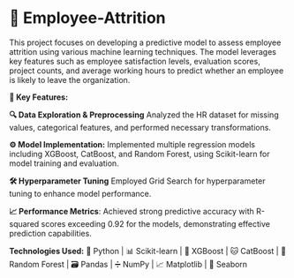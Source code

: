 # 👥 Employee-Attrition

This project focuses on developing a predictive model to assess employee attrition using various machine learning techniques. The model leverages key features such as employee satisfaction levels, evaluation scores, project counts, and average working hours to predict whether an employee is likely to leave the organization.

**🔑 Key Features:**

**🔍 Data Exploration & Preprocessing** Analyzed the HR dataset for missing values, categorical features, and performed necessary transformations.

**⚙️ Model Implementation:** Implemented multiple regression models including XGBoost, CatBoost, and Random Forest, using Scikit-learn for model training and evaluation.

**🛠️ Hyperparameter Tuning** Employed Grid Search for hyperparameter tuning to enhance model performance.

**📈 Performance Metrics**: Achieved strong predictive accuracy with R-squared scores exceeding 0.92 for the models, demonstrating effective prediction capabilities.

**Technologies Used:** 🐍 Python | 📊 Scikit-learn | 🚀 XGBoost | 🐱 CatBoost | 🌳 Random Forest | 🗃️ Pandas | ➗ NumPy | 📈 Matplotlib | 🎨 Seaborn



